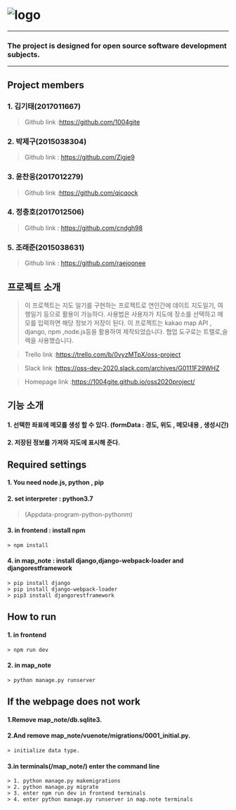![logo](https://ifh.cc/g/5ZgIzu.png)
=
****
### The project is designed for open source software development subjects.
****
Project members
-
### 1. 김기태(2017011667)
   >Github link :<https://github.com/1004gite> 
### 2. 박제구(2015038304)
  >Github link : <https://github.com/Zigje9>   
### 3. 윤찬웅(2017012279)
  >Github link :<https://github.com/qicqock>
### 4. 정충호(2017012506)
  >Github link : <https://github.com/cndgh98>
### 5. 조래준(2015038631)
  >Github link : <https://github.com/raejoonee>

프로젝트 소개
-
   > 이 프로젝트는 지도 일기를 구현하는 프로젝트로 연인간에 데이트 지도일기, 여행일기 등으로 활용이 가능하다.
   > 사용법은 사용자가 지도에 장소를 선택하고 메모를 입력하면 해당 정보가 저장이 된다. 
   > 이 프로젝트는 kakao map API , django, npm ,node.js등을 활용하여 제작되었습니다. 
   > 협업 도구로는 트렐로,슬랙을 사용했습니다.
   
   > Trello link :<https://trello.com/b/0vyzMTpX/oss-project>
   
   > Slack link :<https://oss-dev-2020.slack.com/archives/G0111F29WHZ>
   
   >Homepage link :<https://1004gite.github.io/oss2020project/>
  
기능 소개
-
#### 1. 선택한 좌표에 메모를 생성 할 수 있다. (formData : 경도, 위도 , 메모내용 , 생성시간)
#### 2. 저장된 정보를 가져와 지도에 표시해 준다. 

   
   
Required settings
-
#### 1. You need node.js, python , pip  
#### 2. set interpreter : python3.7
   >(Appdata-program-python-pythonm)
#### 3. in frontend : install npm 
    > npm install
#### 4. in map_note : install django,django-webpack-loader and djangorestframework
    > pip install django
    > pip install django-webpack-loader
    > pip3 install djangorestframework
    
    
How to run
-
#### 1. in frontend 
    > npm run dev
#### 2. in map_note 
    > python manage.py runserver
    
    
If the webpage does not work
-
#### 1.Remove map_note/db.sqlite3. 
#### 2.And remove map_note/vuenote/migrations/0001_initial.py.
    > initialize data type.
#### 3.in terminals(/map_note/) enter the command line
    > 1. python manage.py makemigrations
    > 2. python manage.py migrate
    > 3. enter npm run dev in frontend terminals
    > 4. enter python manage.py runserver in map.note terminals
    

